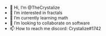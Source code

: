 - 👋 Hi, I’m @TheCrystalize
- 👀 I’m interested in fractals
- 🌱 I’m currently learning math
- 💞️ I’m looking to collaborate on software
- 📫 How to reach me discord: Crystalize#1742

<!---
TheCrystalize/TheCrystalize is a ✨ special ✨ repository because its `README.md` (this file) appears on your GitHub profile.
You can click the Preview link to take a look at your changes.
--->
